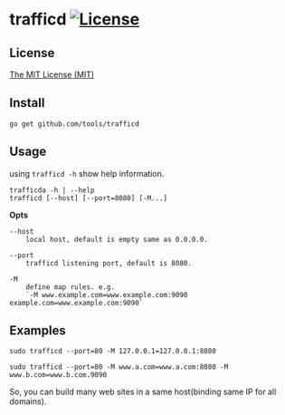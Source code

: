 # trafficd [![License](http://img.shields.io/badge/license-mit-blue.svg?style=flat-square)](https://raw.githubusercontent.com/mkideal/tools/master/LICENSE)

## License

[The MIT License (MIT)](https://raw.githubusercontent.com/mkideal/tools/master/LICENSE)

## Install

```shell
go get github.com/tools/trafficd
```

## Usage

using `trafficd -h` show help information.

```
trafficda -h | --help
trafficd [--host] [--port=8080] [-M...]
```

**Opts**

```
--host
	local host, default is empty same as 0.0.0.0.

--port
	trafficd listening port, default is 8080.

-M
	define map rules. e.g.
	`-M www.example.com=www.example.com:9090 example.com=www.example.com:9090`
```

## Examples

```shell
sudo trafficd --port=80 -M 127.0.0.1=127.0.0.1:8080
```

```shell
sudo trafficd --port=80 -M www.a.com=www.a.com:8080 -M www.b.com=www.b.com.9090
```

So, you can build many web sites in a same host(binding same IP for all domains).
